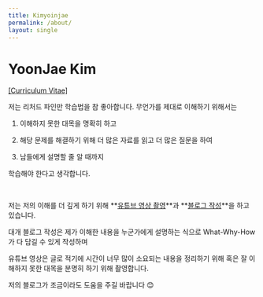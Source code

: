 ```yaml
---
title: Kimyoinjae
permalink: /about/
layout: single
---
```

# YoonJae Kim

[[Curriculum Vitae]](https://s3-seoul-yoonjae-personal.s3.ap-northeast-2.amazonaws.com/public/pdf/YoonJae's+Resume.pdf)

저는 리처드 파인만 학습법을 참 좋아합니다. 무언가를 제대로 이해하기 위해서는

1) 이해하지 못한 대목을 명확히 하고

2) 해당 문제를 해결하기 위해 더 많은 자료를 읽고 더 많은 질문을 하여

3) 남들에게 설명할 줄 알 때까지

학습해야 한다고 생각합니다.

<br/>

저는 저의 이해를 더 깊게 하기 위해 **[유튜브 영상 촬영](https://www.youtube.com/@user-zr7mi6pb9q)**과 **[블로그 작성](https://y00njaekim.github.io/categories)**을 하고 있습니다.

대개 블로그 작성은 제가 이해한 내용을 누군가에게 설명하는 식으로 What-Why-How 가 다 담길 수 있게 작성하며

유튜브 영상은 글로 적기에 시간이 너무 많이 소요되는 내용을 정리하기 위해 혹은 잘 이해하지 못한 대목을 분명히 하기 위해 촬영합니다.



저의 블로그가 조금이라도 도움을 주길 바랍니다 😊